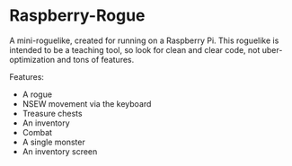 Raspberry-Rogue
===============

A mini-roguelike, created for running on a Raspberry Pi. This roguelike is intended to be a teaching tool, so look for clean and clear code, not uber-optimization and tons of features.

Features:

- A rogue
- NSEW movement via the keyboard
- Treasure chests
- An inventory
- Combat
- A single monster
- An inventory screen
